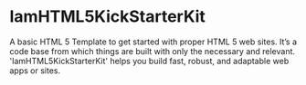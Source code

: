 # IamHTML5KickStarterKit
A basic HTML 5 Template to get started with proper HTML 5 web sites. It’s a code base from which things are built with only the necessary and relevant. 'IamHTML5KickStarterKit' helps you build fast, robust, and adaptable web apps or sites.
